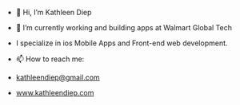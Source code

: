 - 👋 Hi, I’m Kathleen Diep
- 🌱 I’m currently working and building apps at Walmart Global Tech 
- I specialize in ios Mobile Apps and Front-end web development. 

- 📫 How to reach me: 
- kathleendiep@gmail.com
- www.kathleendiep.com 





<!---
kathleendiep/kathleendiep is a ✨ special ✨ repository because its `README.md` (this file) appears on your GitHub profile.
You can click the Preview link to take a look at your changes.
--->
